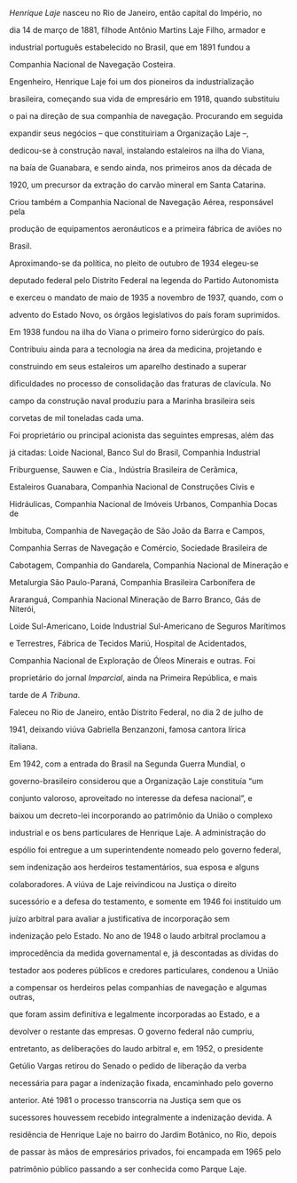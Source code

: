 

*Henrique Laje* nasceu no Rio de Janeiro, então capital do Império, no

dia 14 de março de 1881, filhode Antônio Martins Laje Filho, armador e

industrial português estabelecido no Brasil, que em 1891 fundou a

Companhia Nacional de Navegação Costeira.



Engenheiro, Henrique Laje foi um dos pioneiros da industrialização

brasileira, começando sua vida de empresário em 1918, quando substituiu

o pai na direção de sua companhia de navegação. Procurando em seguida

expandir seus negócios – que constituiriam a Organização Laje –,

dedicou-se à construção naval, instalando estaleiros na ilha do Viana,

na baía de Guanabara, e sendo ainda, nos primeiros anos da década de

1920, um precursor da extração do carvão mineral em Santa Catarina.

Criou também a Companhia Nacional de Navegação Aérea, responsável pela

produção de equipamentos aeronáuticos e a primeira fábrica de aviões no

Brasil.



Aproximando-se da política, no pleito de outubro de 1934 elegeu-se

deputado federal pelo Distrito Federal na legenda do Partido Autonomista

e exerceu o mandato de maio de 1935 a novembro de 1937, quando, com o

advento do Estado Novo, os órgãos legislativos do país foram suprimidos.

Em 1938 fundou na ilha do Viana o primeiro forno siderúrgico do país.

Contribuiu ainda para a tecnologia na área da medicina, projetando e

construindo em seus estaleiros um aparelho destinado a superar

dificuldades no processo de consolidação das fraturas de clavícula. No

campo da construção naval produziu para a Marinha brasileira seis

corvetas de mil toneladas cada uma.



Foi proprietário ou principal acionista das seguintes empresas, além das

já citadas: Loide Nacional, Banco Sul do Brasil, Companhia Industrial

Friburguense, Sauwen e Cia., Indústria Brasileira de Cerâmica,

Estaleiros Guanabara, Companhia Nacional de Construções Civis e

Hidráulicas, Companhia Nacional de Imóveis Urbanos, Companhia Docas de

Imbituba, Companhia de Navegação de São João da Barra e Campos,

Companhia Serras de Navegação e Comércio, Sociedade Brasileira de

Cabotagem, Companhia do Gandarela, Companhia Nacional de Mineração e

Metalurgia São Paulo-Paraná, Companhia Brasileira Carbonífera de

Araranguá, Companhia Nacional Mineração de Barro Branco, Gás de Niterói,

Loide Sul-Americano, Loide Industrial Sul-Americano de Seguros Marítimos

e Terrestres, Fábrica de Tecidos Mariú, Hospital de Acidentados,

Companhia Nacional de Exploração de Óleos Minerais e outras. Foi

proprietário do jornal *Imparcial*, ainda na Primeira República, e mais

tarde de *A Tribuna*.



Faleceu no Rio de Janeiro, então Distrito Federal, no dia 2 de julho de

1941, deixando viúva Gabriella Benzanzoni, famosa cantora lírica

italiana.



Em 1942, com a entrada do Brasil na Segunda Guerra Mundial, o

governo-brasileiro considerou que a Organização Laje constituía “um

conjunto valoroso, aproveitado no interesse da defesa nacional”, e

baixou um decreto-lei incorporando ao patrimônio da União o complexo

industrial e os bens particulares de Henrique Laje. A administração do

espólio foi entregue a um superintendente nomeado pelo governo federal,

sem indenização aos herdeiros testamentários, sua esposa e alguns

colaboradores. A viúva de Laje reivindicou na Justiça o direito

sucessório e a defesa do testamento, e somente em 1946 foi instituído um

juízo arbitral para avaliar a justificativa de incorporação sem

indenização pelo Estado. No ano de 1948 o laudo arbitral proclamou a

improcedência da medida governamental e, já descontadas as dívidas do

testador aos poderes públicos e credores particulares, condenou a União

a compensar os herdeiros pelas companhias de navegação e algumas outras,

que foram assim definitiva e legalmente incorporadas ao Estado, e a

devolver o restante das empresas. O governo federal não cumpriu,

entretanto, as deliberações do laudo arbitral e, em 1952, o presidente

Getúlio Vargas retirou do Senado o pedido de liberação da verba

necessária para pagar a indenização fixada, encaminhado pelo governo

anterior. Até 1981 o processo transcorria na Justiça sem que os

sucessores houvessem recebido integralmente a indenização devida. A

residência de Henrique Laje no bairro do Jardim Botânico, no Rio, depois

de passar às mãos de empresários privados, foi encampada em 1965 pelo

patrimônio público passando a ser conhecida como Parque Laje.



